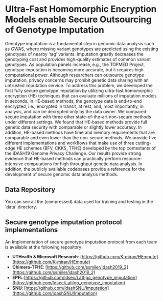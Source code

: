 # Ultra-Fast Homomorphic Encryption Models enable Secure Outsourcing of Genotype Imputation

Genotype imputation is a fundamental step in genomic data analysis such as GWAS, where missing variant genotypes are predicted using the existing genotypes of nearby ‘tag’ variants. Imputation greatly decreases the genotyping cost and provides high-quality estimates of common variant genotypes. As population panels increase, e.g., the TOPMED Project, genotype imputation is becoming more accurate, but it requires high computational power. Although researchers can outsource genotype imputation, privacy concerns may prohibit genetic data sharing with an untrusted imputation service. To address this problem, we developed the first fully secure genotype imputation by utilizing ultra-fast homomorphic encryption (HE) techniques that can evaluate millions of imputation models in seconds. In HE-based methods, the genotype data is end-to-end encrypted, i.e., encrypted in transit, at rest, and, most importantly, in analysis, and can be decrypted only by the data owner. We compared secure imputation with three other state-of-the-art non-secure methods under different settings. We found that HE-based methods provide full genetic data security with comparable or slightly lower accuracy. In addition, HE-based methods have time and memory requirements that are comparable and even lower than the non-secure methods. We provide five different implementations and workflows that make use of three cutting-edge HE schemes (BFV, CKKS, TFHE) developed by the top contestants of the iDASH19 Genome Privacy Challenge. Our results provide strong evidence that HE-based methods can practically perform resource-intensive computations for high throughput genetic data analysis. In addition, the publicly available codebases provide a reference for the development of secure genomic data analysis methods.

## Data Repository
You can see all the (compressed) data used for training and testing in the 'data' directory. 

## Secure genotype imputation protocol implementations 
An Implementation of secure genotype imputation protocol from each team is available at the following repository:

- **UTHealth & Microsoft Research**: [https://github.com/K-miran/HEmpute](https://github.com/K-miran/HEmpute)
- **Chimera-TFHE**: [https://github.com/ssmiler/idash2019_2](https://github.com/ssmiler/idash2019_2)
- **EPFL**:[https://github.com/ldsec/Lattigo_genotype_imputation](https://github.com/ldsec/Lattigo_genotype_imputation)
- **SNU**: [https://github.com/idashSNU/Imputation](https://github.com/idashSNU/Imputation)
